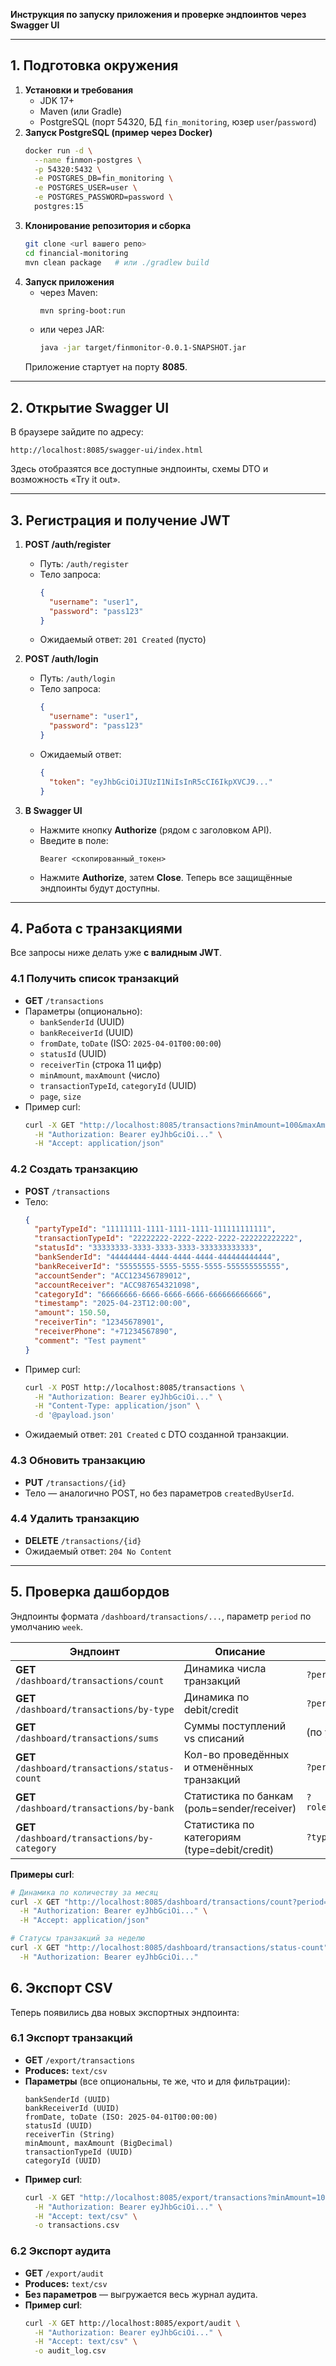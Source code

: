 **Инструкция по запуску приложения и проверке эндпоинтов через Swagger UI**

---

## 1. Подготовка окружения

1. **Установки и требования**
    - JDK 17+
    - Maven (или Gradle)
    - PostgreSQL (порт 54320, БД `fin_monitoring`, юзер `user`/`password`)
2. **Запуск PostgreSQL (пример через Docker)**
   ```bash
   docker run -d \
     --name finmon-postgres \
     -p 54320:5432 \
     -e POSTGRES_DB=fin_monitoring \
     -e POSTGRES_USER=user \
     -e POSTGRES_PASSWORD=password \
     postgres:15
   ```
3. **Клонирование репозитория и сборка**
   ```bash
   git clone <url вашего репо>
   cd financial-monitoring
   mvn clean package   # или ./gradlew build
   ```
4. **Запуск приложения**
    - через Maven:
      ```bash
      mvn spring-boot:run
      ```
    - или через JAR:
      ```bash
      java -jar target/finmonitor-0.0.1-SNAPSHOT.jar
      ```
   Приложение стартует на порту **8085**.

---

## 2. Открытие Swagger UI

В браузере зайдите по адресу:

```
http://localhost:8085/swagger-ui/index.html
```

Здесь отобразятся все доступные эндпоинты, схемы DTO и возможность «Try it out».

---

## 3. Регистрация и получение JWT

1. **POST /auth/register**
    - Путь: `/auth/register`
    - Тело запроса:
      ```json
      {
        "username": "user1",
        "password": "pass123"
      }
      ```
    - Ожидаемый ответ: `201 Created` (пусто)

2. **POST /auth/login**
    - Путь: `/auth/login`
    - Тело запроса:
      ```json
      {
        "username": "user1",
        "password": "pass123"
      }
      ```
    - Ожидаемый ответ:
      ```json
      {
        "token": "eyJhbGciOiJIUzI1NiIsInR5cCI6IkpXVCJ9..."
      }
      ```

3. **В Swagger UI**
    - Нажмите кнопку **Authorize** (рядом с заголовком API).
    - Введите в поле:
      ```
      Bearer <скопированный_токен>
      ```  
    - Нажмите **Authorize**, затем **Close**. Теперь все защищённые эндпоинты будут доступны.

---

## 4. Работа с транзакциями

Все запросы ниже делать уже **с валидным JWT**.

### 4.1 Получить список транзакций
- **GET** `/transactions`
- Параметры (опционально):
    - `bankSenderId` (UUID)
    - `bankReceiverId` (UUID)
    - `fromDate`, `toDate` (ISO: `2025-04-01T00:00:00`)
    - `statusId` (UUID)
    - `receiverTin` (строка 11 цифр)
    - `minAmount`, `maxAmount` (число)
    - `transactionTypeId`, `categoryId` (UUID)
    - `page`, `size`
- Пример curl:
  ```bash
  curl -X GET "http://localhost:8085/transactions?minAmount=100&maxAmount=500" \
    -H "Authorization: Bearer eyJhbGciOi..." \
    -H "Accept: application/json"
  ```

### 4.2 Создать транзакцию
- **POST** `/transactions`
- Тело:
  ```json
  {
    "partyTypeId": "11111111-1111-1111-1111-111111111111",
    "transactionTypeId": "22222222-2222-2222-2222-222222222222",
    "statusId": "33333333-3333-3333-3333-333333333333",
    "bankSenderId": "44444444-4444-4444-4444-444444444444",
    "bankReceiverId": "55555555-5555-5555-5555-555555555555",
    "accountSender": "ACC123456789012",
    "accountReceiver": "ACC987654321098",
    "categoryId": "66666666-6666-6666-6666-666666666666",
    "timestamp": "2025-04-23T12:00:00",
    "amount": 150.50,
    "receiverTin": "12345678901",
    "receiverPhone": "+71234567890",
    "comment": "Test payment"
  }
  ```
- Пример curl:
  ```bash
  curl -X POST http://localhost:8085/transactions \
    -H "Authorization: Bearer eyJhbGciOi..." \
    -H "Content-Type: application/json" \
    -d '@payload.json'
  ```
- Ожидаемый ответ: `201 Created` с DTO созданной транзакции.

### 4.3 Обновить транзакцию
- **PUT** `/transactions/{id}`
- Тело — аналогично POST, но без параметров `createdByUserId`.

### 4.4 Удалить транзакцию
- **DELETE** `/transactions/{id}`
- Ожидаемый ответ: `204 No Content`

---

## 5. Проверка дашбордов

Эндпоинты формата `/dashboard/transactions/...`, параметр `period` по умолчанию `week`.

| Эндпоинт                                      | Описание                                    | Пример URL                             |
|-----------------------------------------------|---------------------------------------------|----------------------------------------|
| **GET** `/dashboard/transactions/count`       | Динамика числа транзакций                   | `?period=month`                        |
| **GET** `/dashboard/transactions/by-type`     | Динамика по debit/credit                    | `?period=quarter`                      |
| **GET** `/dashboard/transactions/sums`        | Суммы поступлений vs списаний               | (по умолчанию `week`)                  |
| **GET** `/dashboard/transactions/status-count`| Кол-во проведённых и отменённых транзакций  | `?period=year`                         |
| **GET** `/dashboard/transactions/by-bank`     | Статистика по банкам (роль=sender/receiver) | `?role=sender&period=month`            |
| **GET** `/dashboard/transactions/by-category` | Статистика по категориям (type=debit/credit)| `?type=credit&period=week`             |

**Примеры curl**:

```bash
# Динамика по количеству за месяц
curl -X GET "http://localhost:8085/dashboard/transactions/count?period=month" \
  -H "Authorization: Bearer eyJhbGciOi..." \
  -H "Accept: application/json"

# Статусы транзакций за неделю
curl -X GET "http://localhost:8085/dashboard/transactions/status-count" \
  -H "Authorization: Bearer eyJhbGciOi..."
```

## 6. Экспорт CSV

Теперь появились два новых экспортных эндпоинта:

### 6.1 Экспорт транзакций

- **GET** `/export/transactions`
- **Produces:** `text/csv`
- **Параметры** (все опциональны, те же, что и для фильтрации):
  ```
  bankSenderId (UUID)
  bankReceiverId (UUID)
  fromDate, toDate (ISO: 2025-04-01T00:00:00)
  statusId (UUID)
  receiverTin (String)
  minAmount, maxAmount (BigDecimal)
  transactionTypeId (UUID)
  categoryId (UUID)
  ```
- **Пример curl**:
  ```bash
  curl -X GET "http://localhost:8085/export/transactions?minAmount=100&maxAmount=500" \
    -H "Authorization: Bearer eyJhbGciOi..." \
    -H "Accept: text/csv" \
    -o transactions.csv
  ```

### 6.2 Экспорт аудита

- **GET** `/export/audit`
- **Produces:** `text/csv`
- **Без параметров** — выгружается весь журнал аудита.
- **Пример curl**:
  ```bash
  curl -X GET http://localhost:8085/export/audit \
    -H "Authorization: Bearer eyJhbGciOi..." \
    -H "Accept: text/csv" \
    -o audit_log.csv
  ```


